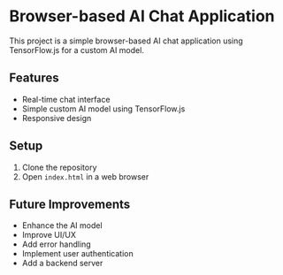
# Browser-based AI Chat Application

This project is a simple browser-based AI chat application using TensorFlow.js for a custom AI model.

## Features

- Real-time chat interface
- Simple custom AI model using TensorFlow.js
- Responsive design

## Setup

1. Clone the repository
2. Open `index.html` in a web browser

## Future Improvements

- Enhance the AI model
- Improve UI/UX
- Add error handling
- Implement user authentication
- Add a backend server
